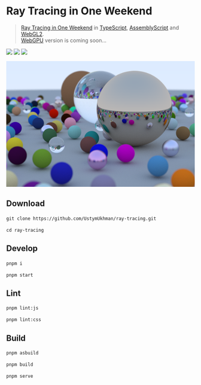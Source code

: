 # Ray Tracing in One Weekend #

> [Ray Tracing in One Weekend](https://raytracing.github.io/v3/books/RayTracingInOneWeekend.html) in [TypeScript](https://www.typescriptlang.org/), [AssemblyScript](https://www.assemblyscript.org/) and [WebGL2](https://registry.khronos.org/webgl/specs/latest/2.0/).<br />
[WebGPU](https://www.w3.org/TR/webgpu/) version is coming soon...

![](https://img.shields.io/github/deployments/UstymUkhman/ray-tracing/github-pages?style=flat-square)
![](https://img.shields.io/github/package-json/v/UstymUkhman/ray-tracing?color=orange&style=flat-square)
![](https://img.shields.io/github/license/UstymUkhman/ray-tracing?color=lightgrey&style=flat-square)

[![](./public/assets/preview.png)](https://ustymukhman.github.io/ray-tracing/dist)

## Download ##

`git clone https://github.com/UstymUkhman/ray-tracing.git`

`cd ray-tracing`

## Develop ##

`pnpm i`

`pnpm start`

## Lint ##

`pnpm lint:js`

`pnpm lint:css`

## Build ##

`pnpm asbuild`

`pnpm build`

`pnpm serve`
